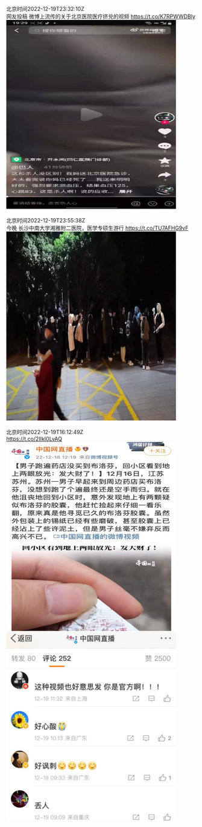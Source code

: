 北京时间2022-12-19T23:32:10Z<br>网友投稿
微博上流传的关于北京医院医疗挤兑的视频 https://t.co/K7RPWWDBly<br><img src='/temp/video/2022/n-Month-12/g-Day-19/whyyoutouzhele/1604862158843645952_0.jpg' width='450' height='500'><br><br>北京时间2022-12-19T23:55:38Z<br>今晚 长沙中南大学湘雅附二医院，医学专硕生游行 https://t.co/TU7AFHG9vF<br><img src='/temp/video/2022/n-Month-12/g-Day-19/whyyoutouzhele/1604868065434411008_0.jpg' width='450' height='500'><br><br>北京时间2022-12-19T16:12:49Z<br>https://t.co/2IIkI0LvAQ<br><img src='/temp/image/2022/n-Month-12/1604751595522211841_0.jpg' width='450' height='500'><img src='/temp/image/2022/n-Month-12/1604751595522211841_1.jpg' width='450' height='500'><br><br>